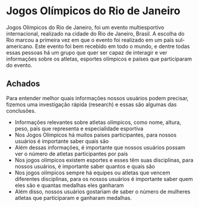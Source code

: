 # Jogos Olímpicos do Rio de Janeiro

Jogos Olímpicos do Rio de Janeiro, foi um evento multiesportivo internacional,
realizado na cidade do Rio de Janeiro, Brasil. A escolha do Rio marcou a
primeira vez em que o evento foi realizado em um país sul-americano. Este evento
foi bem recebido em todo o mundo, e dentre todas essas pessoas há um grupo que
quer ser capaz de interagir e ver informações sobre os atletas, esportes
olímpicos e países que participaram do evento.

## Achados

Para entender melhor quais informações nossos usuários podem precisar,
fizemos uma investigação rápida (research) e essas são algumas das conclusões.

- Informações relevantes sobre atletas olímpicos, como nome, altura, peso,
  país que representa e especialidade esportiva
- Nos Jogos Olímpicos há muitos países participantes, para nossos usuários é
  importante saber quais são
- Além dessas informações, é importante que nossos usuários possam ver o
  número de atletas participantes por país
- Nos jogos olímpicos existem esportes e esses têm suas disciplinas, para nossos
  usuários, é importante saber quantos e quais são
- Nos jogos olímpicos sempre há equipes ou atletas que vencem diferentes
  disciplinas, para os nossos usuários é importante saber quem eles são e quantas
  medalhas eles ganharam
- Além disso, nossos usuários gostariam de saber o número de mulheres
  atletas que participaram e ganharam medalhas.

